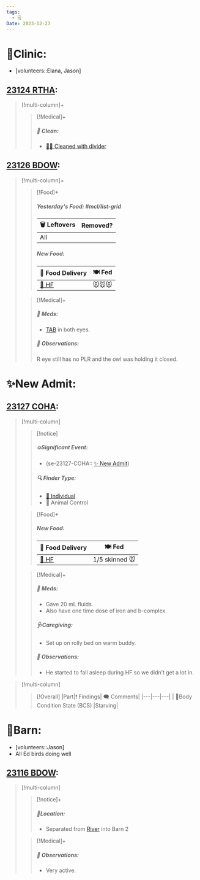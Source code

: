 ```yaml
---
tags:
  - 🗒️
Date: 2023-12-23
---
```


# 🏥Clinic:
- [volunteers::Elana, Jason]

## [23124 RTHA](../RARE%20Birds/23124%20RTHA.md):
> [!multi-column]+
>
>> [!Medical]+
>>##### 🫧 Clean:
>> - [🧼➗ Cleaned with divider](../Admin/Codes/Cleaned%20with%20divider.md)
>>

## [23126 BDOW](../RARE%20Birds/23126%20BDOW.md):
> [!multi-column]+
>
>> [!Food]+
>> ##### Yesterday's Food: #mcl/list-grid
>> |🗑️ Leftovers| Removed?
>> |---|---|
>>|All|
>>
>> ##### New Food:
>> |🚚 Food Delivery| 🍽️ Fed|
>> |---|---|
>>|[🫱 HF](../Admin/Codes/Handfed.md)|🐭🐭🐭
>
>> [!Medical]+
>> ##### 💊 Meds:
>> - [TAB](../Admin/Codes/Medication/Triple%20Antibiotic.md) in both eyes.
>>
>> ##### 🔭 Observations:
>> R eye still has no PLR and the owl was holding it closed.

# ✨New Admit:

## [23127 COHA](../RARE%20Birds/23127%20COHA.md):
> [!multi-column]
>
>> [!notice]
>> ##### 💥Significant Event:
>> - (se-23127-COHA:: [✨ New Admit](../Admin/Codes/New%20Admit.md))
>>
>> ##### 🔍 Finder Type:
>> - [🧑 Individual](../Admin/Codes/Individual.md)
>> - 🐾 Animal Control
>
>> [!Food]+
>> ##### New Food:
>> |🚚 Food Delivery| 🍽️ Fed|
>> |---|---|
>>|[🫱 HF](../Admin/Codes/Handfed.md)|1/5 skinned 🐭
>
>> [!Medical]+
>> ##### 💊 Meds:
>> - Gave 20 mL fluids.
>> - Also have one time dose of iron and b-complex.
>>
>> ##### 🩺Caregiving:
>> - Set up on rolly bed on warm buddy. 
>>
>> ##### 🔭 Observations:
>> - He started to fall asleep during HF so we didn’t get a lot in.

> [!multi-column]
>
>> [!Overall]
>>|Part|❗ Findings| 🗨️ Comments|
>>|---|---|---|
>>| 🧍Body Condition State (BCS) |Starving|

# 🏡Barn:
- [volunteers::Jason]
- All Ed birds doing well

## [23116 BDOW](../RARE%20Birds/23116%20BDOW.md):
> [!multi-column]
>
>> [!notice]+
>> ##### 📍Location:
>>- Separated from [River](../RARE%20Birds/Ed%20Birds/River.md) into Barn 2
>>
>
>> [!Medical]+
>> ##### 🔭 Observations:
>> - Very active.

